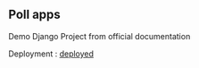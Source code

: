 ## Poll apps
Demo Django Project from official documentation

Deployment : [deployed](https://vebhv2pollapps.pythonanywhere.com/)
